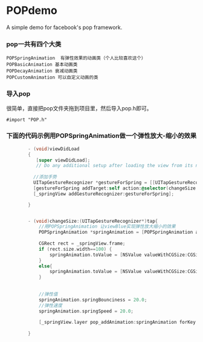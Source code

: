 POPdemo
=======

A simple demo for facebook's pop framework.

### pop一共有四个大类

    POPSpringAnimation  有弹性效果的动画类（个人比较喜欢这个）
    POPBasicAnimation 基本动画类
    POPDecayAnimation 衰减动画类
    POPCustomAnimation 可以自定义动画的类


### 导入pop
很简单，直接把pop文件夹拖到项目里，然后导入pop.h即可。

    #import "POP.h"


### 下面的代码示例用POPSpringAnimation做一个弹性放大-缩小的效果

```objective-c
        - (void)viewDidLoad
        {
           [super viewDidLoad];
           // Do any additional setup after loading the view from its nib.
    
          //添加手势
          UITapGestureRecognizer *gestureForSpring = [[UITapGestureRecognizer alloc] init];
          [gestureForSpring addTarget:self action:@selector(changeSize:)];
          [_springView addGestureRecognizer:gestureForSpring];

        }


        - (void)changeSize:(UITapGestureRecognizer*)tap{
            //用POPSpringAnimation 让viewBlue实现弹性放大缩小的效果
            POPSpringAnimation *springAnimation = [POPSpringAnimation animationWithPropertyNamed:kPOPLayerSize];
            
            CGRect rect = _springView.frame;
            if (rect.size.width==100) {
                springAnimation.toValue = [NSValue valueWithCGSize:CGSizeMake(300, 300)];
            }
            else{
                springAnimation.toValue = [NSValue valueWithCGSize:CGSizeMake(100, 100)];
            }
            
        
            //弹性值
            springAnimation.springBounciness = 20.0;
            //弹性速度
            springAnimation.springSpeed = 20.0;
        
            [_springView.layer pop_addAnimation:springAnimation forKey:@"changesize"];
            
        }
```
